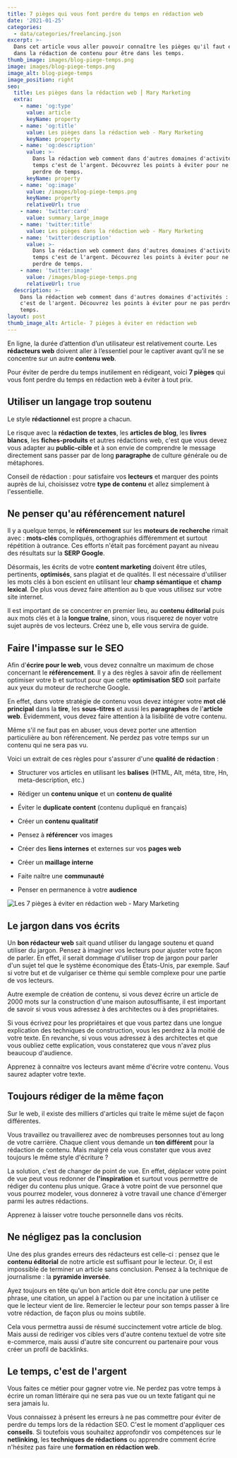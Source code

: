 ```yaml
---
title: 7 pièges qui vous font perdre du temps en rédaction web
date: '2021-01-25'
categories:
  - data/categories/freelancing.json
excerpt: >-
  Dans cet article vous aller pouvoir connaître les pièges qu'il faut éviter
  dans la rédaction de contenu pour être dans les temps.
thumb_image: images/blog-piege-temps.png
image: images/blog-piege-temps.png
image_alt: blog-piege-temps
image_position: right
seo:
  title: Les pièges dans la rédaction web ⎮ Mary Marketing
  extra:
    - name: 'og:type'
      value: article
      keyName: property
    - name: 'og:title'
      value: Les pièges dans la rédaction web - Mary Marketing
      keyName: property
    - name: 'og:description'
      value: >-
        Dans la rédaction web comment dans d'autres domaines d'activités : le
        temps c'est de l'argent. Découvrez les points à éviter pour ne pas
        perdre de temps.
      keyName: property
    - name: 'og:image'
      value: /images/blog-piege-temps.png
      keyName: property
      relativeUrl: true
    - name: 'twitter:card'
      value: summary_large_image
    - name: 'twitter:title'
      value: Les pièges dans la rédaction web - Mary Marketing
    - name: 'twitter:description'
      value: >-
        Dans la rédaction web comment dans d'autres domaines d'activités : le
        temps c'est de l'argent. Découvrez les points à éviter pour ne pas
        perdre de temps.
    - name: 'twitter:image'
      value: /images/blog-piege-temps.png
      relativeUrl: true
  description: >-
    Dans la rédaction web comment dans d'autres domaines d'activités : le temps
    c'est de l'argent. Découvrez les points à éviter pour ne pas perdre de
    temps.
layout: post
thumb_image_alt: Article- 7 pièges à éviter en rédaction web
---
```

En ligne, la durée d’attention d’un utilisateur est relativement courte. Les **rédacteurs web** doivent aller à l’essentiel pour le captiver avant qu’il ne se concentre sur un autre **contenu web**.

Pour éviter de perdre du temps inutilement en rédigeant, voici **7 pièges** qui vous font perdre du temps en rédaction web à éviter à tout prix.

## Utiliser un langage trop soutenu

Le style **rédactionnel** est propre a chacun.

Le risque avec la **rédaction de textes**, les **articles de blog**, les **livres blancs**, les **fiches-produits** et autres rédactions web, c'est que vous devez vous adapter au **public-cible** et à son envie de comprendre le message directement sans passer par de long **paragraphe** de culture générale ou de métaphores.

Conseil de rédaction : pour satisfaire vos **lecteurs** et marquer des points auprès de lui, choisissez votre **type de contenu** et allez simplement à l'essentielle.

## Ne penser qu'au référencement naturel

Il y a quelque temps, le **référencement** sur les **moteurs de recherche** rimait avec : **mots-clés** compliqués, orthographiés différemment et surtout répétition à outrance. Ces efforts n'était pas forcément payant au niveau des résultats sur la **SERP Google**.

Désormais, les écrits de votre **content marketing** doivent être utiles, pertinents, **optimisés**, sans plagiat et de qualités. Il est nécessaire d'utiliser les mots clés à bon escient en utilisant leur **champ sémantique** et **champ lexical**. De plus vous devez faire attention au b que vous utilisez sur votre site internet.

Il est important de se concentrer en premier lieu, au **contenu éditorial** puis aux mots clés et à la **longue traîne**, sinon, vous risquerez de noyer votre sujet auprès de vos lecteurs. Créez une b, elle vous servira de guide.

## Faire l'impasse sur le SEO

Afin d'**écrire pour le web**, vous devez connaître un maximum de chose concernant le **référencement**. Il y a des règles à savoir afin de réellement optimiser votre b et surtout pour que cette **optimisation SEO** soit parfaite aux yeux du moteur de recherche Google.

En effet, dans votre stratégie de contenu vous devez intégrer votre **mot clé principal** dans la **tire**, les **sous-titres** et aussi les **paragraphes** de l'**article web**. Évidemment, vous devez faire attention à la lisibilité de votre contenu.

Même s'il ne faut pas en abuser, vous devez porter une attention particulière au bon référencement. Ne perdez pas votre temps sur un contenu qui ne sera pas vu.

Voici un extrait de ces règles pour s'assurer d'une **qualité de rédaction** : 

*   Structurer vos articles en utilisant les **balises** (HTML, Alt, méta, titre, Hn, meta-description, etc.)

*   Rédiger un **contenu unique** et un **contenu de qualité**

*   Éviter le **duplicate content** (contenu dupliqué en français)

*   Créer un **contenu qualitatif**

*   Pensez à **référencer** vos images

*   Créer des **liens internes** et externes sur vos **pages web**

*   Créer un **maillage interne**

*   Faite naître une **communauté**

*   Penser en permanence à votre **audience**

![Les 7 pièges à éviter en rédaction web - Mary Marketing](/images/article-pieges-de-redaction-web.jpg)

## Le jargon dans vos écrits

Un **bon rédacteur web** sait quand utiliser du langage soutenu et quand utiliser du jargon. Pensez à imaginer vos lecteurs pour ajuster votre façon de parler. En effet, il serait dommage d'utiliser trop de jargon pour parler d'un sujet tel que le système économique des États-Unis, par exemple. Sauf si votre but et de vulgariser ce thème qui semble complexe pour une partie de vos lecteurs.

Autre exemple de création de contenu, si vous devez écrire un article de 2000 mots sur la construction d'une maison autosuffisante, il est important de savoir si vous vous adressez à des architectes ou à des propriétaires.

Si vous écrivez pour les propriétaires et que vous partez dans une longue explication des techniques de construction, vous les perdrez à la moitié de votre texte. En revanche, si vous vous adressez à des architectes et que vous oubliez cette explication, vous constaterez que vous n'avez plus beaucoup d'audience.

Apprenez à connaitre vos lecteurs avant même d'écrire votre contenu. Vous saurez adapter votre texte.

## Toujours rédiger de la même façon

Sur le web, il existe des milliers d'articles qui traite le même sujet de façon différentes.

Vous travaillez ou travaillerez avec de nombreuses personnes tout au long de votre carrière. Chaque client vous demande un **ton différent** pour la rédaction de contenu. Mais malgré cela vous constater que vous avez toujours le même style d'écriture ? 

La solution, c'est de changer de point de vue. En effet, déplacer votre point de vue peut vous redonner de **l'inspiration** et surtout vous permettre de rédiger du contenu plus unique. Grace à votre point de vue personnel que vous pourrez modeler, vous donnerez à votre travail une chance d'émerger parmi les autres rédactions.

Apprenez à laisser votre touche personnelle dans vos récits.

## Ne négligez pas la conclusion

Une des plus grandes erreurs des rédacteurs est celle-ci : pensez que le **contenu éditorial** de notre article est suffisant pour le lecteur. Or, il est impossible de terminer un article sans conclusion. Pensez à la technique de journalisme : la **pyramide inversée**.

Ayez toujours en tête qu'un bon article doit être conclu par une petite phrase, une citation, un appel à l'action ou par une incitation à utiliser ce que le lecteur vient de lire. Remercier le lecteur pour son temps passer à lire votre rédaction, de façon plus ou moins subtile.

Cela vous permettra aussi de résumé succinctement votre article de blog. Mais aussi de rediriger vos cibles vers d'autre contenu textuel de votre site  e-commerce, mais aussi d'autre site concurrent ou partenaire pour vous créer un profil de backlinks.

## Le temps, c'est de l'argent

Vous faites ce métier pour gagner votre vie. Ne perdez pas votre temps à écrire un roman littéraire qui ne sera pas vue ou un texte fatigant qui ne sera jamais lu.

Vous connaissez à présent les erreurs à ne pas commettre pour éviter de perdre du temps lors de la rédaction SEO. C'est le moment d'appliquer ces **conseils**. Si toutefois vous souhaitez approfondir vos compétences sur le **netlinking**, les **techniques de rédactions** ou apprendre comment écrire n'hésitez pas faire une **formation en rédaction web**.

